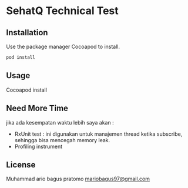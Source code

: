 # SehatQ Technical Test


## Installation

Use the package manager Cocoapod to install.

```bash
pod install
```

## Usage

Cocoapod install

## Need More Time

jika ada kesempatan waktu lebih saya akan :

+ RxUnit test : ini digunakan untuk manajemen thread ketika subscribe, sehingga bisa mencegah memory leak.
+ Profiling instrument 

## License
Muhammad ario bagus pratomo mariobagus97@gmail.com
